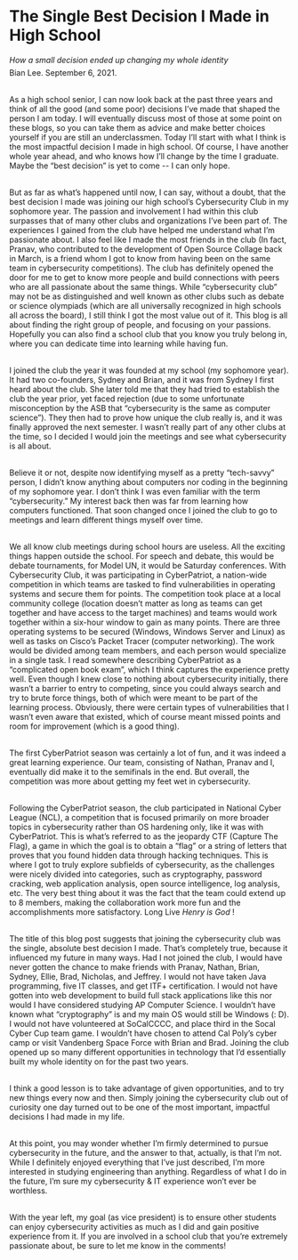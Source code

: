 <h1>The Single Best Decision I Made in High School</h1>

<div style="margin-top:12px;"><i>How a small decision ended up changing my whole identity</i></div>

<div class="title" style="margin-top:6px;">Bian Lee. September 6, 2021.</div>

<br/>As a high school senior, I can now look back at the past three years and think of all the good (and some poor) decisions I’ve made that shaped the person I am today. I will eventually discuss most of those at some point on these blogs, so you can take them as advice and make better choices yourself if you are still an underclassmen. Today I’ll start with what I think is the most impactful decision I made in high school. Of course, I have another whole year ahead, and who knows how I’ll change by the time I graduate. Maybe the “best decision” is yet to come -- I can only hope.

<br/>But as far as what’s happened until now, I can say, without a doubt, that the best decision I made was joining our high school’s Cybersecurity Club in my sophomore year. The passion and involvement I had within this club surpasses that of many other clubs and organizations I’ve been part of. The experiences I gained from the club have helped me understand what I’m passionate about. I also feel like I made the most friends in the club (In fact, Pranav, who contributed to the development of Open Source Collage back in March, is a friend whom I got to know from having been on the same team in cybersecurity competitions). The club has definitely opened the door for me to get to know more people and build connections with peers who are all passionate about the same things. While “cybersecurity club” may not be as distinguished and well known as other clubs such as debate or science olympiads (which are all universally recognized in high schools all across the board), I still think I got the most value out of it. This blog is all about finding the right group of people, and focusing on your passions. Hopefully you can also find a school club that you know you truly belong in, where you can dedicate time into learning while having fun.

<br/>I joined the club the year it was founded at my school (my sophomore year). It had two co-founders, Sydney and Brian, and it was from Sydney I first heard about the club. She later told me that they had tried to establish the club the year prior, yet faced rejection (due to some unfortunate misconception by the ASB that “cybersecurity is the same as computer science”). They then had to prove how unique the club really is, and it was finally approved the next semester. I wasn’t really part of any other clubs at the time, so I decided I would join the meetings and see what cybersecurity is all about.

<br/>Believe it or not, despite now identifying myself as a pretty “tech-savvy” person, I didn’t know anything about computers nor coding in the beginning of my sophomore year. I don’t think I was even familiar with the term “cybersecurity.” My interest back then was far from learning how computers functioned. That soon changed once I joined the club to go to meetings and learn different things myself over time.

<br/>We all know club meetings during school hours are useless. All the exciting things happen outside the school. For speech and debate, this would be debate tournaments, for Model UN, it would be Saturday conferences. With Cybersecurity Club, it was participating in CyberPatriot, a nation-wide competition in which teams are tasked to find vulnerabilities in operating systems and secure them for points. The competition took place at a local community college (location doesn’t matter as long as teams can get together and have access to the target machines) and teams would work together within a six-hour window to gain as many points. There are three operating systems to be secured (Windows, Windows Server and Linux) as well as tasks on Cisco’s Packet Tracer (computer networking). The work would be divided among team members, and each person would specialize in a single task. I read somewhere describing CyberPatriot as a “complicated open book exam”, which I think captures the experience pretty well. Even though I knew close to nothing about cybersecurity initially, there wasn’t a barrier to entry to competing, since you could always search and try to brute force things, both of which were meant to be part of the learning process. Obviously, there were certain types of vulnerabilities that I wasn’t even aware that existed, which of course meant missed points and room for improvement (which is a good thing).

<br/>The first CyberPatriot season was certainly a lot of fun, and it was indeed a great learning experience. Our team, consisting of Nathan, Pranav and I, eventually did make it to the semifinals in the end. But overall, the competition was more about getting my feet wet in cybersecurity.

<br/>Following the CyberPatriot season, the club participated in National Cyber League (NCL), a competition that is focused primarily on more broader topics in cybersecurity rather than OS hardening only, like it was with CyberPatriot. This is what’s referred to as the jeopardy CTF (Capture The Flag), a game in which the goal is to obtain a “flag” or a string of letters that proves that you found hidden data through hacking techniques. This is where I got to truly explore subfields of cybersecurity, as the challenges were nicely divided into categories, such as cryptography, password cracking, web application analysis, open source intelligence, log analysis, etc. The very best thing about it was the fact that the team could extend up to 8 members, making the collaboration work more fun and the accomplishments more satisfactory. Long Live <i>Henry is God</i> !

<br/>The title of this blog post suggests that joining the cybersecurity club was the single, absolute best decision I made. That’s completely true, because it influenced my future in many ways. Had I not joined the club, I would have never gotten the chance to make friends with Pranav, Nathan, Brian, Sydney, Ellie, Brad, Nicholas, and Jeffrey. I would not have taken Java programming, five IT classes, and get ITF+ certification. I would not have gotten into web development to build full stack applications like this nor would I have considered studying AP Computer Science. I wouldn’t have known what “cryptography” is and my main OS would still be Windows (: D). I would not have volunteered at SoCalCCCC, and place third in the Socal Cyber Cup team game. I wouldn’t have chosen to attend Cal Poly’s cyber camp or visit Vandenberg Space Force with Brian and Brad. Joining the club opened up so many different opportunities in technology that I’d essentially built my whole identity on for the past two years.

<br/>I think a good lesson is to take advantage of given opportunities, and to try new things every now and then. Simply joining the cybersecurity club out of curiosity one day turned out to be one of the most important, impactful decisions I had made in my life.

<br/>At this point, you may wonder whether I’m firmly determined to pursue cybersecurity in the future, and the answer to that, actually, is that I’m not. While I definitely enjoyed everything that I’ve just described, I’m more interested in studying engineering than anything. Regardless of what I do in the future, I’m sure my cybersecurity & IT experience won’t ever be worthless.

<br/>With the year left, my goal (as vice president) is to ensure other students can enjoy cybersecurity activities as much as I did and gain positive experience from it. If you are involved in a school club that you’re extremely passionate about, be sure to let me know in the comments!
